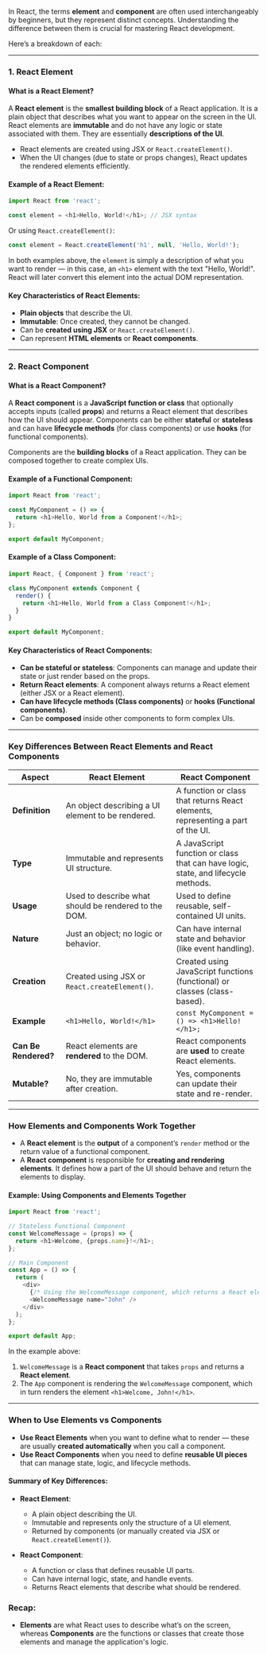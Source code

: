 In React, the terms **element** and **component** are often used interchangeably by beginners, but they represent distinct concepts. Understanding the difference between them is crucial for mastering React development.

Here’s a breakdown of each:

---

### **1. React Element**

#### **What is a React Element?**
A **React element** is the **smallest building block** of a React application. It is a plain object that describes what you want to appear on the screen in the UI. React elements are **immutable** and do not have any logic or state associated with them. They are essentially **descriptions of the UI**.

- React elements are created using JSX or `React.createElement()`.
- When the UI changes (due to state or props changes), React updates the rendered elements efficiently.

#### **Example of a React Element:**

```javascript
import React from 'react';

const element = <h1>Hello, World!</h1>; // JSX syntax
```

Or using `React.createElement()`:

```javascript
const element = React.createElement('h1', null, 'Hello, World!');
```

In both examples above, the `element` is simply a description of what you want to render — in this case, an `<h1>` element with the text "Hello, World!". React will later convert this element into the actual DOM representation.

#### **Key Characteristics of React Elements:**
- **Plain objects** that describe the UI.
- **Immutable**: Once created, they cannot be changed.
- Can be **created using JSX** or `React.createElement()`.
- Can represent **HTML elements** or **React components**.
  
---

### **2. React Component**

#### **What is a React Component?**
A **React component** is a **JavaScript function or class** that optionally accepts inputs (called **props**) and returns a React element that describes how the UI should appear. Components can be either **stateful** or **stateless** and can have **lifecycle methods** (for class components) or use **hooks** (for functional components).

Components are the **building blocks** of a React application. They can be composed together to create complex UIs.

#### **Example of a Functional Component:**

```javascript
import React from 'react';

const MyComponent = () => {
  return <h1>Hello, World from a Component!</h1>;
};

export default MyComponent;
```

#### **Example of a Class Component:**

```javascript
import React, { Component } from 'react';

class MyComponent extends Component {
  render() {
    return <h1>Hello, World from a Class Component!</h1>;
  }
}

export default MyComponent;
```

#### **Key Characteristics of React Components:**
- **Can be stateful or stateless**: Components can manage and update their state or just render based on the props.
- **Return React elements**: A component always returns a React element (either JSX or a React element).
- **Can have lifecycle methods (Class components)** or **hooks (Functional components)**.
- Can be **composed** inside other components to form complex UIs.
  
---

### **Key Differences Between React Elements and React Components**

| **Aspect**          | **React Element**                             | **React Component**                                         |
|---------------------|-----------------------------------------------|-------------------------------------------------------------|
| **Definition**       | An object describing a UI element to be rendered. | A function or class that returns React elements, representing a part of the UI. |
| **Type**             | Immutable and represents UI structure.       | A JavaScript function or class that can have logic, state, and lifecycle methods. |
| **Usage**            | Used to describe what should be rendered to the DOM. | Used to define reusable, self-contained UI units. |
| **Nature**           | Just an object; no logic or behavior.        | Can have internal state and behavior (like event handling). |
| **Creation**         | Created using JSX or `React.createElement()`. | Created using JavaScript functions (functional) or classes (class-based). |
| **Example**          | `<h1>Hello, World!</h1>`                      | `const MyComponent = () => <h1>Hello!</h1>;` |
| **Can Be Rendered?** | React elements are **rendered** to the DOM.   | React components are **used** to create React elements. |
| **Mutable?**         | No, they are immutable after creation.       | Yes, components can update their state and re-render. |

---

### **How Elements and Components Work Together**

- A **React element** is the **output** of a component’s `render` method or the return value of a functional component.
- A **React component** is responsible for **creating and rendering elements**. It defines how a part of the UI should behave and return the elements to display.

#### **Example: Using Components and Elements Together**

```javascript
import React from 'react';

// Stateless Functional Component
const WelcomeMessage = (props) => {
  return <h1>Welcome, {props.name}!</h1>;
};

// Main Component
const App = () => {
  return (
    <div>
      {/* Using the WelcomeMessage component, which returns a React element */}
      <WelcomeMessage name="John" />
    </div>
  );
};

export default App;
```

In the example above:
1. `WelcomeMessage` is a **React component** that takes `props` and returns a **React element**.
2. The `App` component is rendering the `WelcomeMessage` component, which in turn renders the element `<h1>Welcome, John!</h1>`.

---

### **When to Use Elements vs Components**

- **Use React Elements** when you want to define what to render — these are usually **created automatically** when you call a component.
- **Use React Components** when you need to define **reusable UI pieces** that can manage state, logic, and lifecycle methods.

#### **Summary of Key Differences**:

- **React Element**: 
  - A plain object describing the UI.
  - Immutable and represents only the structure of a UI element.
  - Returned by components (or manually created via JSX or `React.createElement()`).

- **React Component**:
  - A function or class that defines reusable UI parts.
  - Can have internal logic, state, and handle events.
  - Returns React elements that describe what should be rendered.

### **Recap**: 
- **Elements** are what React uses to describe what’s on the screen, whereas **Components** are the functions or classes that create those elements and manage the application's logic.


